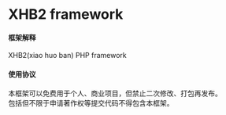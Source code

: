 # XHB2 framework  
#### 框架解释  
XHB2(xiao huo ban) PHP framework

#### 使用协议  
本框架可以免费用于个人、商业项目，但禁止二次修改、打包再发布。  
包括但不限于申请著作权等提交代码不得包含本框架。   